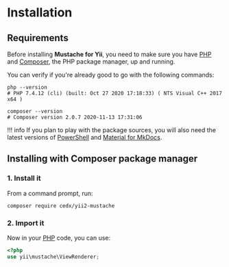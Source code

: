 # Installation

## Requirements
Before installing **Mustache for Yii**, you need to make sure you have [PHP](https://www.php.net)
and [Composer](https://getcomposer.org), the PHP package manager, up and running.

You can verify if you're already good to go with the following commands:

``` shell
php --version
# PHP 7.4.12 (cli) (built: Oct 27 2020 17:18:33) ( NTS Visual C++ 2017 x64 )

composer --version
# Composer version 2.0.7 2020-11-13 17:31:06
```

!!! info
	If you plan to play with the package sources, you will also need the latest versions of
	[PowerShell](https://docs.microsoft.com/en-us/powershell) and [Material for MkDocs](https://squidfunk.github.io/mkdocs-material).

## Installing with Composer package manager

### 1. Install it
From a command prompt, run:

``` shell
composer require cedx/yii2-mustache
```

### 2. Import it
Now in your [PHP](https://www.php.net) code, you can use:

``` php
<?php
use yii\mustache\ViewRenderer;
```
